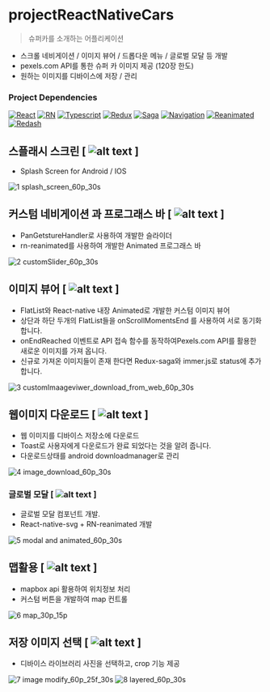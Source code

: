 # projectReactNativeCars
> 슈퍼카를 소개하는 어플리케이션

- 스크롤 네비게이션 / 이미지 뷰어 / 드롭다운 메뉴 / 글로벌 모달 등 개발
- pexels.com API를 통한 슈퍼 카 이미지 제공 (120장 한도)
- 원하는 이미지를 디바이스에 저장 / 관리

### Project Dependencies
[![React](https://img.shields.io/badge/React-v16.13.1-white?style=flat&labelColor=blue&logoColor=black&logo=react)](https://github.com/facebook/react)
[![RN](https://img.shields.io/badge/React--Native-v0.63.4-white?style=fla&labelColor=blue&logoColor=blackt&logo=react)](https://github.com/facebook/react-native)
[![Typescript](https://img.shields.io/badge/Typescript-v4.1.3-white?style=flat&labelColor=blue&logoColor=black&logo=typescript)](https://github.com/microsoft/TypeScript)
[![Redux](https://img.shields.io/badge/Redux-v7.2.2-white?style=flat&labelColor=blue&logoColor=black&logo=redux)](https://github.com/reduxjs/redux)
[![Saga](https://img.shields.io/badge/Redux--saga-v1.1.3-white?style=flat&labelColor=blue&logoColor=black&logo=redux-saga)](https://github.com/redux-saga/redux-saga)
[![Navigation](https://img.shields.io/badge/React--Navigation-v5-white?style=flat&labelColor=blue&logoColor=black&logo=react)](https://github.com/react-navigation/react-navigation)
[![Reanimated](https://img.shields.io/badge/React--native--reanimated-v2.0.0--rc.0-white?style=flat&labelColor=blue&logoColor=black&logo=react)](https://docs.swmansion.com/react-native-reanimated/)
[![Redash](https://img.shields.io/badge/React--native--redash-v16.0.8-white?style=flat&labelColor=blue&logoColor=black&logo=react)](https://github.com/wcandillon/react-native-redash)

## 스플래시 스크린 [ ![alt text](https://img.shields.io/badge/React--native--splash--screen-v3.2.0-white?style=flat&labelColor=blue&logoColor=black&logo=react) ]
- Splash Screen for Android / IOS

![1 splash_screen_60p_30s](https://user-images.githubusercontent.com/25360777/108144861-d3642000-710d-11eb-95b7-e2f1066196fd.gif)

## 커스텀 네비게이션 과 프로그래스 바 [ ![alt text](https://img.shields.io/badge/React--native--reanimated-v2.0.0--rc.0-white?style=flat&labelColor=blue&logoColor=black&logo=react) ]
- PanGetstureHandler로 사용하여 개발한 슬라이더
- rn-reanimated를 사용하여 개발한 Animated 프로그래스 바

![2 customSlider_60p_30s](https://user-images.githubusercontent.com/25360777/108144893-e1b23c00-710d-11eb-8430-e286ed92766a.gif)

## 이미지 뷰어 [ ![alt text](https://img.shields.io/badge/React--native--fast--image-v8.2.4-white?style=flat&labelColor=blue&logoColor=black&logo=react) ]
- FlatList와 React-native 내장 Animated로 개발한 커스텀 이미지 뷰어
- 상단과 하단 두개의 FlatList들을 onScrollMomentsEnd 를 사용하여 서로 동기화 합니다.
- onEndReached 이벤트로 API 접속 함수를 동작하여Pexels.com API를 활용한 새로운 이미지를 가져 옵니다.
- 신규로 가져온 이미지들이 존재 한다면 Redux-saga와 immer.js로 status에 추가 합니다.

![3 customImaageviwer_download_from_web_60p_30s](https://user-images.githubusercontent.com/25360777/108144918-ec6cd100-710d-11eb-934f-ce850e3593af.gif)

## 웹이미지 다운로드 [ ![alt text](https://img.shields.io/badge/Rn--fetch--blob-v0.12.0-white?style=flat&labelColor=blue&logoColor=black&logo=react) ]
- 웹 이미지를 디바이스 저장소에 다운로드
- Toast로 사용자에게 다운로드가 완료 되었다는 것을 알려 줍니다.
- 다운로드상태를 android downloadmanager로 관리

![4 image_download_60p_30s](https://user-images.githubusercontent.com/25360777/108144940-f5f63900-710d-11eb-8443-db68a10023a5.gif)

### 글로벌 모달 [ ![alt text](https://img.shields.io/badge/React--native--svg-v12.1.0-white?style=flat&labelColor=blue&logoColor=black&logo=react) ]
- 글로벌 모달 컴포넌트 개발.
- React-native-svg + RN-reanimated 개발

![5 modal and animated_60p_30s](https://user-images.githubusercontent.com/25360777/108144962-ff7fa100-710d-11eb-898b-bdb9848d7544.gif)

## 맵활용 [ ![alt text](https://img.shields.io/badge/React--native--mapbox--gl-v8.1.0-white?style=flat&labelColor=blue&logoCoor=black&logo=google-maps) ]
- mapbox api 활용하여 위치정보 처리
- 커스텀 버튼을 개발하여 map 컨트롤

![6 map_30p_15p](https://user-images.githubusercontent.com/25360777/108144976-07d7dc00-710e-11eb-8bed-eda478c2f53a.gif)

## 저장 이미지 선택 [ ![alt text](https://img.shields.io/badge/React--native--image--crop--picker-v0.35.3-white?style=flat&labelColor=blue&logoCoor=black&logo=react) ]
- 디바이스 라이브러리 사진을 선택하고, crop 기능 제공

![7 image modify_60p_25f_30s](https://user-images.githubusercontent.com/25360777/108144990-0efeea00-710e-11eb-8020-f2d9dbd74ecc.gif)
![8 layered_60p_30s](https://user-images.githubusercontent.com/25360777/108145022-19b97f00-710e-11eb-9f25-1527e4441dd0.gif)

